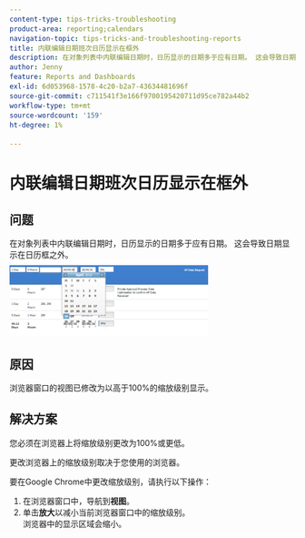 ```yaml
---
content-type: tips-tricks-troubleshooting
product-area: reporting;calendars
navigation-topic: tips-tricks-and-troubleshooting-reports
title: 内联编辑日期班次日历显示在框外
description: 在对象列表中内联编辑日期时，日历显示的日期多于应有日期。 这会导致日期显示在日历框之外。
author: Jenny
feature: Reports and Dashboards
exl-id: 6d053968-1578-4c20-b2a7-43634481696f
source-git-commit: c711541f3e166f9700195420711d95ce782a44b2
workflow-type: tm+mt
source-wordcount: '159'
ht-degree: 1%

---
```


# 内联编辑日期班次日历显示在框外

## 问题

在对象列表中内联编辑日期时，日历显示的日期多于应有日期。 这会导致日期显示在日历框之外。\
![日历视图](assets/calendar-view-350x134.png)

## 原因

浏览器窗口的视图已修改为以高于100%的缩放级别显示。

## 解决方案

您必须在浏览器上将缩放级别更改为100%或更低。

更改浏览器上的缩放级别取决于您使用的浏览器。

要在Google Chrome中更改缩放级别，请执行以下操作：

1. 在浏览器窗口中，导航到&#x200B;**视图**。
1. 单击&#x200B;**放大**&#x200B;以减小当前浏览器窗口中的缩放级别。\
   浏览器中的显示区域会缩小。
